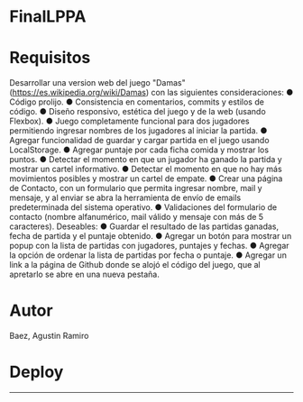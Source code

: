 # FinalLPPA

# Requisitos 

Desarrollar una version web del juego "Damas" (https://es.wikipedia.org/wiki/Damas) con las
siguientes consideraciones:
  ● Código prolijo.
  ● Consistencia en comentarios, commits y estilos de código.
  ● Diseño responsivo, estética del juego y de la web (usando Flexbox).
  ● Juego completamente funcional para dos jugadores permitiendo ingresar nombres de los
  jugadores al iniciar la partida.
  ● Agregar funcionalidad de guardar y cargar partida en el juego usando LocalStorage.
  ● Agregar puntaje por cada ficha comida y mostrar los puntos.
  ● Detectar el momento en que un jugador ha ganado la partida y mostrar un cartel
  informativo.
  ● Detectar el momento en que no hay más movimientos posibles y mostrar un cartel de
  empate.
  ● Crear una página de Contacto, con un formulario que permita ingresar nombre, mail y
  mensaje, y al enviar se abra la herramienta de envío de emails predeterminada del sistema
  operativo.
  ● Validaciones del formulario de contacto (nombre alfanumérico, mail válido y mensaje con
  más de 5 caracteres).
  Deseables:
  ● Guardar el resultado de las partidas ganadas, fecha de partida y el puntaje obtenido.
  ● Agregar un botón para mostrar un popup con la lista de partidas con jugadores, puntajes y
  fechas.
  ● Agregar la opción de ordenar la lista de partidas por fecha o puntaje.
  ● Agregar un link a la página de Github donde se alojó el código del juego, que al apretarlo
  se abre en una nueva pestaña.
  
# Autor
Baez, Agustin Ramiro

# Deploy
------------
